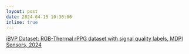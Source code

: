 ```yaml
---
layout: post
date: 2024-04-15 10:30:00
inline: true
---
```


<a href="/blog/2024/iBVP/">iBVP Dataset: RGB-Thermal rPPG dataset with signal quality labels, MDPI Sensors, 2024</a>